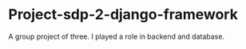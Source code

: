 # Project-sdp-2-django-framework
A group project of three. I played a role in backend and database.
